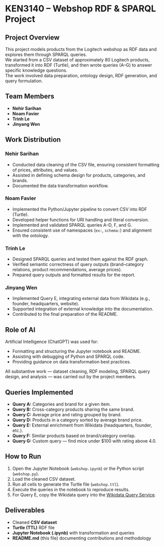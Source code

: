 # KEN3140 – Webshop RDF & SPARQL Project

## Project Overview

This project models products from the Logitech webshop as RDF data and explores them through SPARQL queries.  
We started from a CSV dataset of approximately 80 Logitech products, transformed it into RDF (Turtle), and then wrote queries (A–G) to answer specific knowledge questions.  
The work involved data preparation, ontology design, RDF generation, and query formulation.

## Team Members

- **Nehir Sarihan**
- **Noam Favier**
- **Trinh Le**
- **Jinyang Wen**

## Work Distribution

### Nehir Sarihan

- Conducted data cleaning of the CSV file, ensuring consistent formatting of prices, attributes, and values.
- Assisted in defining schema design for products, categories, and brands.
- Documented the data transformation workflow.

### Noam Favier

- Implemented the Python/Jupyter pipeline to convert CSV into RDF (Turtle).
- Developed helper functions for URI handling and literal conversion.
- Implemented and validated SPARQL queries A–D, F, and G.
- Ensured consistent use of namespaces (`ex:`, `schema:`) and alignment with the ontology.

### Trinh Le

- Designed SPARQL queries and tested them against the RDF graph.
- Verified semantic correctness of query outputs (brand–category relations, product recommendations, average prices).
- Prepared query outputs and formatted results for the report.

### Jinyang Wen

- Implemented Query E, integrating external data from Wikidata (e.g., founder, headquarters, website).
- Supported integration of external knowledge into the documentation.
- Contributed to the final preparation of the README.

## Role of AI

Artificial Intelligence (ChatGPT) was used for:

- Formatting and structuring the Jupyter notebook and README.
- Assisting with debugging of Python and SPARQL code.
- Providing guidance on data transformation best practices.

All substantive work — dataset cleaning, RDF modeling, SPARQL query design, and analysis — was carried out by the project members.

## Queries Implemented

- **Query A:** Categories and brand for a given item.
- **Query B:** Cross-category products sharing the same brand.
- **Query C:** Average price and rating grouped by brand.
- **Query D:** Products in a category sorted by average brand price.
- **Query E:** External enrichment from Wikidata (headquarters, founder, etc.).
- **Query F:** Similar products based on brand/category overlap.
- **Query G:** Custom query — find mice under $100 with rating above 4.0.

## How to Run

1. Open the Jupyter Notebook (`webshop.ipynb`) or the Python script (`webshop.py`).
2. Load the cleaned CSV dataset.
3. Run all cells to generate the Turtle file (`webshop.ttl`).
4. Execute the queries in the notebook to reproduce results.
5. For Query E, copy the Wikidata query into the [Wikidata Query Service](https://query.wikidata.org/).

## Deliverables

- Cleaned **CSV dataset**
- **Turtle (TTL)** RDF file
- **Jupyter Notebook (.ipynb)** with transformation and queries
- **README.md** (this file) documenting contributions and methodology
